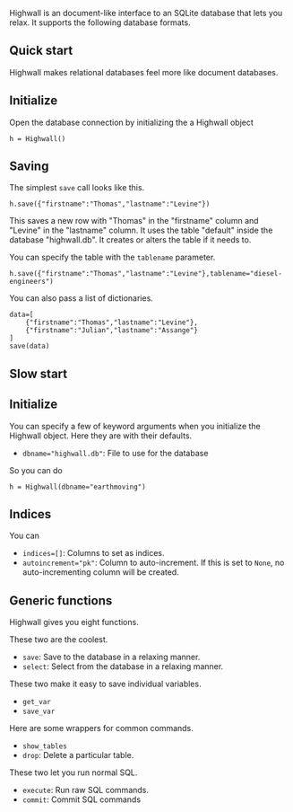 Highwall is an document-like interface to an SQLite database that lets you relax.
It supports the following database formats.

Quick start
---------
Highwall makes relational databases feel more like document databases.

## Initialize

Open the database connection by initializing the a Highwall object

    h = Highwall()

## Saving
The simplest `save` call looks like this.

    h.save({"firstname":"Thomas","lastname":"Levine"})

This saves a new row with "Thomas" in the "firstname" column and
"Levine" in the "lastname" column. It uses the table "default"
inside the database "highwall.db". It creates or alters the table
if it needs to.

You can specify the table with the `tablename` parameter.

    h.save({"firstname":"Thomas","lastname":"Levine"},tablename="diesel-engineers")

You can also pass a list of dictionaries.

    data=[
        {"firstname":"Thomas","lastname":"Levine"},
        {"firstname":"Julian","lastname":"Assange"}
    ]
    save(data)


Slow start
---------
## Initialize

You can specify a few of keyword arguments when you initialize
the Highwall object. Here they are with their defaults.

* `dbname="highwall.db"`: File to use for the database

So you can do

    h = Highwall(dbname="earthmoving")

## Indices
You can 

* `indices=[]`: Columns to set as indices.
* `autoincrement="pk"`: Column to auto-increment. If this is set to `None`, no auto-incrementing column will be created.

Generic functions
-----------
Highwall gives you eight functions.

These two are the coolest.

* `save`: Save to the database in a relaxing manner.
* `select`: Select from the database in a relaxing manner.

These two make it easy to save individual variables.

* `get_var`
* `save_var`

Here are some wrappers for common commands.

* `show_tables`
* `drop`: Delete a particular table.

These two let you run normal SQL.

* `execute`: Run raw SQL commands.
* `commit`: Commit SQL commands

